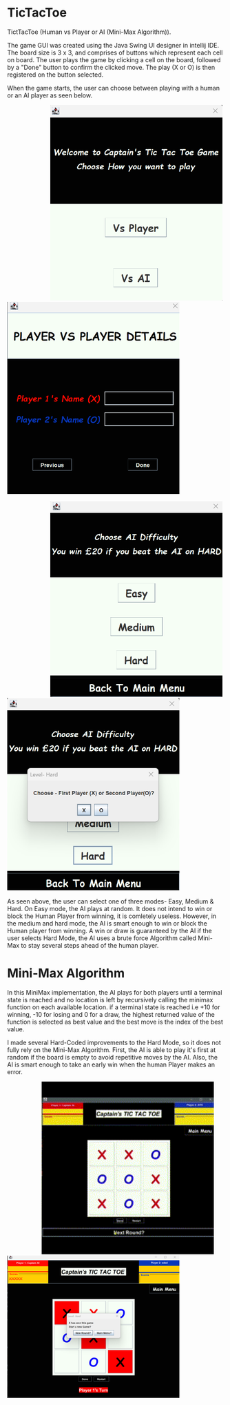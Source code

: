# TicTacToe
TictTacToe (Human vs Player or AI (Mini-Max Algorithm)).

The game GUI was created using the Java Swing UI designer in intellij IDE. The board size is 3 x 3, and comprises of buttons which represent each cell on board. The user plays the game by clicking a cell on the board, followed by a "Done" button to confirm the clicked move. The play (X or O) is then registered on the button selected. 

When the game starts, the user can choose between playing with a human or an AI player as seen below. 

<p>
 <img src="src/main/java/com/captainnigeria/tictactoe/Game Snapshots/GameMenu.png" hspace=100 style="width:400px ; height:300x">
 <img src="src/main/java/com/captainnigeria/tictactoe/Game Snapshots/playerMenu.png" style="width:400px ; height:300x; vspace: 50px">
</p>


<p>
<img src="src/main/java/com/captainnigeria/tictactoe/Game Snapshots/AIMenu1.png" hspace=100 style=" width:400px ; height:350x">
<img src="src/main/java/com/captainnigeria/tictactoe/Game Snapshots/AIMenu2.png" style="width:400px ; height:300x">
</p>


As seen above, the user can select one of three modes- Easy, Medium & Hard. On Easy mode, the AI plays at random. It does not intend to win or block the Human Player from winning, it is comletely useless. However, in the medium and hard mode, the AI is smart enough to win or block the Human player from winning. A win or draw is guaranteed by the AI if the user selects Hard Mode, the AI uses a brute force Algorithm called Mini-Max to stay several steps ahead of the human player. 

# Mini-Max Algorithm 

In this MiniMax implementation, the AI plays for both players until a terminal state is reached and no location is left by recursively calling the minimax function on each available location. if a terminal state is reached i.e  +10 for winning, -10 for losing and 0 for a draw, the highest returned value of the function is selected as best value and the best move is the index of the best value. 

I made several Hard-Coded improvements to the Hard Mode, so it does not fully rely on the Mini-Max Algorithm. First, the AI is able to play it's first at random if the board is empty to avoid repetitive moves by the AI. Also, the AI is smart enough to take an early win when the human Player makes an error. 

<p>
<img src="src/main/java/com/captainnigeria/tictactoe/Game Snapshots/Untitled video - Made with Clipchamp.gif" hspace=80 style=" width:400px ; height:300x">
<img src="src/main/java/com/captainnigeria/tictactoe/Game Snapshots/AIWins.png" style="width:400px ; height:500x">
</p>




